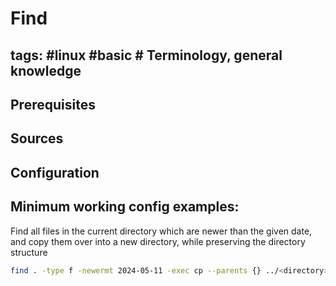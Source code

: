 # Find

tags: #linux #basic #
Terminology, general knowledge
---


Prerequisites
---


Sources
---


Configuration
---


Minimum working config examples:
---

Find all files in the current directory which are newer than the given date, and copy them over into a new directory, while preserving the directory structure

```bash
find . -type f -newermt 2024-05-11 -exec cp --parents {} ../<directory> \;
```